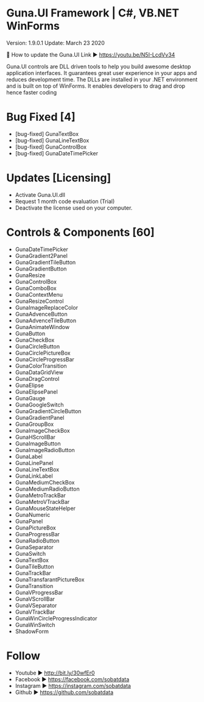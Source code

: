 # Guna.UI Framework | C#, VB.NET WinForms
Version: 1.9.0.1
Update: March 23 2020

📌 How to update the Guna.UI
Link ►  https://youtu.be/N5I-LcdVv34

Guna.UI controls are DLL driven tools to help you build awesome desktop application interfaces. It guarantees great user experience in your apps and reduces development time. The DLLs are installed in your .NET environment and is built on top of WinForms. It enables developers to drag and drop hence faster coding

# Bug Fixed [4] 
* [bug-fixed] GunaTextBox
* [bug-fixed] GunaLineTextBox
* [bug-fixed] GunaControlBox
* [bug-fixed] GunaDateTimePicker

# Updates [Licensing] 
* Activate Guna.UI.dll
* Request 1 month code evaluation (Trial)
* Deactivate the license used on your computer.

# Controls & Components [60]
* GunaDateTimePicker
* GunaGradient2Panel
* GunaGradientTileButton
* GunaGradientButton
* GunaResize
* GunaControlBox 
* GunaComboBox
* GunaContextMenu
* GunaResizeControl
* GunaImageReplaceColor
* GunaAdvenceButton
* GunaAdvenceTileButton
* GunaAnimateWindow
* GunaButton
* GunaCheckBox
* GunaCircleButton
* GunaCirclePictureBox
* GunaCircleProgressBar
* GunaColorTransition
* GunaDataGridView
* GunaDragControl
* GunaElipse
* GunaElipsePanel
* GunaGauge
* GunaGoogleSwitch
* GunaGradientCircleButton
* GunaGradientPanel
* GunaGroupBox
* GunaImageCheckBox
* GunaHScrollBar
* GunaImageButton
* GunaImageRadioButton
* GunaLabel
* GunaLinePanel
* GunaLineTextBox
* GunaLinkLabel
* GunaMediumCheckBox
* GunaMediumRadioButton
* GunaMetroTrackBar
* GunaMetroVTrackBar
* GunaMouseStateHelper
* GunaNumeric
* GunaPanel
* GunaPictureBox
* GunaProgressBar
* GunaRadioButton
* GunaSeparator
* GunaSwitch
* GunaTextBox
* GunaTileButton
* GunaTrackBar
* GunaTransfarantPictureBox
* GunaTransition
* GunaVProgressBar
* GunaVScrollBar
* GunaVSeparator
* GunaVTrackBar
* GunaWinCircleProgressIndicator
* GunaWinSwitch
* ShadowForm

# Follow
* Youtube ► http://bit.ly/30wfEr0
* Facebook ► https://facebook.com/sobatdata
* Instagram ► https://instagram.com/sobatdata
* Github ► https://github.com/sobatdata

